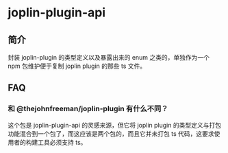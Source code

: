 # joplin-plugin-api

## 简介

封装 joplin-plugin 的类型定义以及暴露出来的 enum 之类的，单独作为一个 npm 包维护便于复制 joplin plugin 的那些 ts 文件。

## FAQ

### 和 @thejohnfreeman/joplin-plugin 有什么不同？

这个包是 joplin-plugin-api 的灵感来源，但它将 joplin plugin 的类型定义与打包功能混合到一个包了，而这应该是两个包的，而且它并未打包 ts 代码，这要求使用者的构建工具必须支持 ts。
